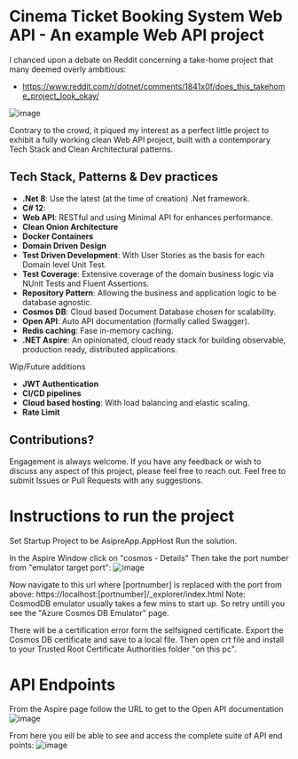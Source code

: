 # Cinema Ticket Booking System Web API - An example Web API project

I chanced upon a debate on Reddit concerning a take-home project that many deemed overly ambitious:
- https://www.reddit.com/r/dotnet/comments/1841x0f/does_this_takehome_project_look_okay/

![image](https://github.com/user-attachments/assets/5a33b9d5-42c6-4ef7-8ee4-2a83ee484737)

Contrary to the crowd, it piqued my interest as a perfect little project to exhibit a fully working clean Web API project, built with a contemporary Tech Stack and Clean Architectural patterns.

## Tech Stack, Patterns & Dev practices
- **.Net 8**: Use the latest (at the time of creation) .Net framework.
- **C# 12**:
- **Web API**: RESTful and using Minimal API for enhances performance.
- **Clean Onion Architecture**
- **Docker Containers**
- **Domain Driven Design**
- **Test Driven Development**: With User Stories as the basis for each Domain level Unit Test.
- **Test Coverage**: Extensive coverage of the domain business logic via NUnit Tests and Fluent Assertions.
- **Repository Pattern**: Allowing the business and application logic to be database agnostic.
- **Cosmos DB**: Cloud based Document Database chosen for scalability.
- **Open API**: Auto API documentation (formally called Swagger).
- **Redis caching**: Fase in-memory caching.
- **.NET Aspire**: An opinionated, cloud ready stack for building observable, production ready, distributed applications. 
  
Wip/Future additions
- **JWT Authentication**
- **CI/CD pipelines**
- **Cloud based hosting**: With load balancing and elastic scaling.
- **Rate Limit**


## Contributions?

Engagement is always welcome. 
If you have any feedback or wish to discuss any aspect of this project, please feel free to reach out.
Feel free to submit Issues or Pull Requests with any suggestions.


# Instructions to run the project

Set Startup Project to be AsipreApp.AppHost
Run the solution.

In the Aspire Window click on "cosmos -  Details" 
Then take the port number from "emulator target port":
![image](https://github.com/user-attachments/assets/629201ae-a1fe-4c54-b517-a43c4f2d96da)

Now navigate to this url where [portnumber] is replaced with the port from above: https://localhost:[portnumber]/_explorer/index.html
Note: CosmodDB emulator usually takes a few mins to start up. So retry untill you see the "Azure Cosmos DB Emulator" page.

There will be a certification error form the selfsigned certificate.
Export the Cosmos DB certificate and save to a local file.
Then open crt file and install to your Trusted Root Certificate Authorities folder "on this pc".

# API Endpoints

From the Aspire page follow the URL to get to the Open API documentation
![image](https://github.com/user-attachments/assets/bdd4ae4c-4ffc-4499-bce4-aa1c1f3e7876)

From here you eill be able to see and access the complete suite of API end points:
![image](https://github.com/user-attachments/assets/26efe814-f555-4999-b60e-41ac6b214c30)



